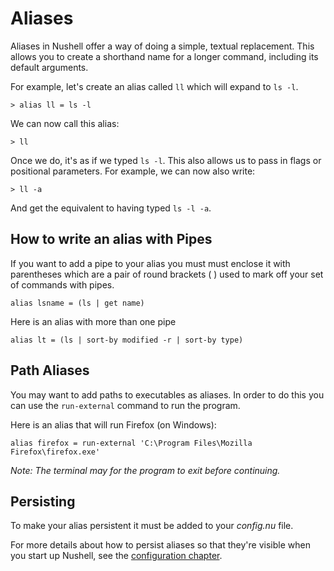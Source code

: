 # Aliases

Aliases in Nushell offer a way of doing a simple, textual replacement. This allows you to create a shorthand name for a longer command, including its default arguments.

For example, let's create an alias called `ll` which will expand to `ls -l`.

```
> alias ll = ls -l
```

We can now call this alias:

```
> ll
```

Once we do, it's as if we typed `ls -l`. This also allows us to pass in flags or positional parameters. For example, we can now also write:

```
> ll -a
```

And get the equivalent to having typed `ls -l -a`.

## How to write an alias with Pipes

If you want to add a pipe to your alias you must must enclose it with parentheses which are a pair of round brackets ( ) used to mark off your set of commands with pipes.

```
alias lsname = (ls | get name)
```

Here is an alias with more than one pipe

```
alias lt = (ls | sort-by modified -r | sort-by type)
```

## Path Aliases

You may want to add paths to executables as aliases. In order to do this you can use the `run-external` command to run the program.

Here is an alias that will run Firefox (on Windows):

```
alias firefox = run-external 'C:\Program Files\Mozilla Firefox\firefox.exe'
```

<!-- Is there a way to get rid of this? I know this doesnt happen with firefox but with other apps like gimp it waits -->

_Note: The terminal may for the program to exit before continuing._

## Persisting

To make your alias persistent it must be added to your _config.nu_ file.

For more details about how to persist aliases so that they're visible when you start up Nushell, see the [configuration chapter](configuration.md).
